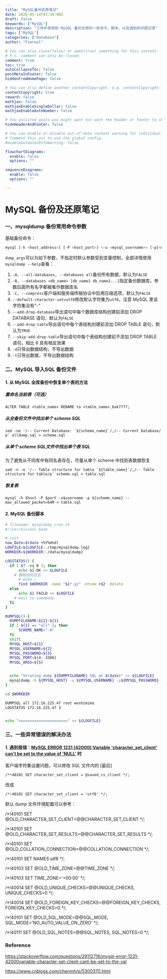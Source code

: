 ```yaml
---
title: "MySQL备份还原笔记"
date: 2020-05-14T03:30:00Z
draft: false
keywords: ["MySQL"]
description: "工作中常用到 MySQL 备份还原的一些命令，脚本，以及遇到的问题记录"
tags: ["MySQL"]
categories: ["database"]
author: "Fimreal"

# You can also close(false) or open(true) something for this content.
# P.S. comment can only be closed
comment: true
toc: true
autoCollapseToc: false
postMetaInFooter: false
hiddenFromHomePage: false

# You can also define another contentCopyright. e.g. contentCopyright: "This is another copyright."
contentCopyright: true
reward: false
mathjax: false
mathjaxEnableSingleDollar: false
mathjaxEnableAutoNumber: false

# You unlisted posts you might want not want the header or footer to show
hideHeaderAndFooter: false

# You can enable or disable out-of-date content warning for individual post.
# Comment this out to use the global config.
#enableOutdatedInfoWarning: false

flowchartDiagrams:
  enable: false
  options: ""

sequenceDiagrams:
  enable: false
  options: ""

---
```


# MySQL 备份及还原笔记

### 一、mysqldump 备份常用命令参数

基础备份命令：

```bash
mysql [-h <host_address>] [-P <host_port>] <-u <mysql_username>> [-p[<mysql_password>]] [dump_args] ...[scheme_name] [table_name] > filename-$(date +%F).sql
```

`dump_args`可以为如下参数，不指定时默认参数受到变量控制，全部详情使用`mysqldump --help`查看：

1. `-A, --all-databases, --databases all`备份所有数据，默认为`FALSE`
2. `-B, --databases <db_name> [db_name1 db_name2...]`指定备份数据库，参数后面所有名字都被看作数据库名
3. `-C, --compress`客户端和服务端传输协议中启用压缩选项，默认为`FALSE`
4. `--default-character-set=utf8`修改默认字符集为`utf8`，注意 MySQL 里该字符集没有"-"
5. `--add-drop-database`导出语句中每个数据库结构创建前添加 DROP DATABASE 语句，默认为`FALSE`
6. `--add-drop-table`导出语句中每个表结构创建前添加 DROP TABLE 语句，默认为`TRUE`
7. `--skip-add-drop-table`导出语句中每个表结构创建前不添加 DROP TABLE 语句，相比 6 具有相反效果
8. `-d`只导出数据结构，不导出数据
9. `-t`只导出数据，不导出数据结构



### 二、MySQL 导入SQL 备份文件

#### 1. 从 MySQL 全库备份中恢复单个表的方法

##### 重命名当前表（可选）

```mysql
ALTER TABLE <table_name> RENAME to <table_name>_bak7777;
```

##### 从全备份文件中找出单个 **scheme SQL**

```mysql
sed -ne '/-- Current Database: `${scheme_name}`/,/-- Current Database/ p' alldump.sql > scheme.sql
```

##### 从单个 **scheme SQL**文件中找出单个表 **SQL**

为了避免从不同库中有同名表存在，尽量从单个 scheme 中找到表数据恢复

```mysql
sed -n -e '/-- Table structure for table `${table_name}`/,/-- Table structure for table/p' scheme.sql > table.sql
```

##### 恢复表

```mysql
mysql -h $host -P $port -u$username -p ${scheme_name} --max_allowed_packet=64M < table.sql
```



#### 2. MySQL 备份脚本

```bash
# filename: mysqldump_cron.sh
#!/usr/bin/env bash

# init
now_Date=$(date +%Y%m%d)
LOGFILE=${LOGFILE:-/tmp/mysqldump.log}
WORKDIR=${WORKDIR:-/data/mysqldump}

LOGSTATUS() {
  if [ $? -eq 0 ]; then
      echo $1 OK >> $LOGFILE
    # 删除旧的日志
	  # echo \
      find $WORKDIR -name "$1*.gz" -mtime +$2 -delete
  else
      echo $1 FAILD >> $LOGFILE
    # mail to somebody
  fi
}

DUMPSQL() {
  DUMPFILENAME=${2}-${1}
  if [ ${1} == "all" ]; then
      SCHEME_NAME="-A"
  fi
  shift
  MYSQL_HOST=${1}
  MYSQL_USERNAME=${2}
  MYSQL_PASSWORD=${3}
  MYSQL_PORT=${4:-3306}
  MYSQL_ARGS=${5}


  echo "Strating dump ${DUMPFILENAME} SQL at $(date)" >> ${LOGFILE}
  mysqldump -h ${MYSQL_HOST} -u ${MYSQL_USERNAME} -p${MYSQL_PASSWORD} -P${MYSQL_PORT} ${MYSQL_ARGS} ${SCHEME_NAME} |gzip > ${DUMPFILENAME}-${now_Date}.sql.gz 2>/dev/null
}

cd $WORKDIR

DUMPSQL all 172.16.225.47 root woshimima
LOGSTATUS 172.16.225.47 3


echo "======================" >> ${LOGFILE}
```





### 三、一些异常错误的解决办法

#### 1. 遇到报错：[MySQL ERROR 1231 (42000):Variable 'character_set_client' can't be set to the value of 'NULL'](https://stackoverflow.com/questions/29112716/mysql-error-1231-42000variable-character-set-client-cant-be-set-to-the-val) 时

客户端字符集设置问题，可以修改 SQL 文件内的 [最后]

`/*!40101 SET character_set_client = @saved_cs_client */;`

改成

`/*!40101 SET character_set_client = 'utf8' */;`

默认 dump 文件环境配置可以参考：

/*!40101 SET @OLD_CHARACTER_SET_CLIENT=@@CHARACTER_SET_CLIENT */;

/*!40101 SET @OLD_CHARACTER_SET_RESULTS=@@CHARACTER_SET_RESULTS */;

/*!40101 SET @OLD_COLLATION_CONNECTION=@@COLLATION_CONNECTION */;

/*!40101 SET NAMES utf8 */;

/*!40103 SET @OLD_TIME_ZONE=@@TIME_ZONE */;

/*!40103 SET TIME_ZONE='+00:00' */;

/*!40014 SET @OLD_UNIQUE_CHECKS=@@UNIQUE_CHECKS, UNIQUE_CHECKS=0 */;

/*!40014 SET @OLD_FOREIGN_KEY_CHECKS=@@FOREIGN_KEY_CHECKS, FOREIGN_KEY_CHECKS=0 */;

/*!40101 SET @OLD_SQL_MODE=@@SQL_MODE, SQL_MODE='NO_AUTO_VALUE_ON_ZERO' */;

/*!40111 SET @OLD_SQL_NOTES=@@SQL_NOTES, SQL_NOTES=0 */;



### Reference

https://stackoverflow.com/questions/29112716/mysql-error-1231-42000variable-character-set-client-cant-be-set-to-the-val

https://www.cnblogs.com/chenmh/p/5300370.html


